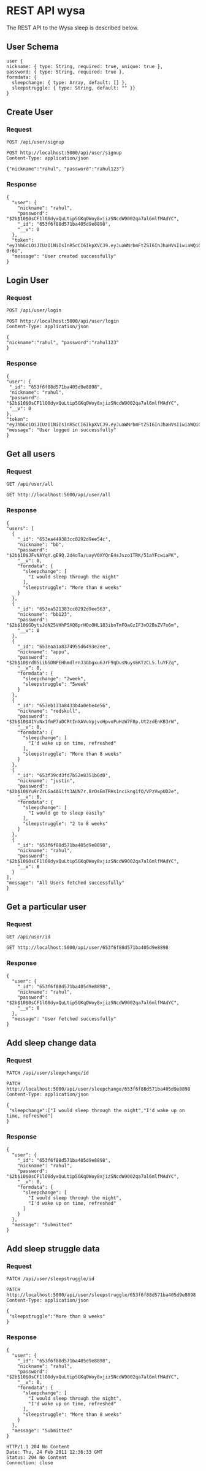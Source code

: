 # REST API wysa

The REST API to the Wysa sleep is described below.

## User Schema

    user {
    nickname: { type: String, required: true, unique: true },
    password: { type: String, required: true },
    formdata: {
      sleepchange: { type: Array, default: [] },
      sleepstruggle: { type: String, default: "" }}
    }

## Create User

### Request

`POST /api/user/signup`
```
POST http://localhost:5000/api/user/signup 
Content-Type: application/json 

{"nickname":"rahul", "password":"rahul123"}
```

### Response
```
{
  "user": {
    "nickname": "rahul",
    "password": "$2b$10$0sCF1lO8dyxQuLtip5GKqOWoy8xjizSNcdW9002qa7al6mlfMAdYC",
    "_id": "653f6f88d571ba405d9e8898",
    "__v": 0
  },
  "token": "eyJhbGciOiJIUzI1NiIsInR5cCI6IkpXVCJ9.eyJuaWNrbmFtZSI6InJhaHVsIiwiaWQiOiI2NTNmNmY4OGQ1NzFiYTQwNWQ5ZTg4OTgiLCJpYXQiOjE2OTg2NTYxMzZ9.dvxfyXVMY9Dq06AIbthTEGxyTwELv_pbzK50oa-0r6U",
  "message": "User created successfully"
}
```

## Login User

### Request

`POST /api/user/login`
```
POST http://localhost:5000/api/user/login
Content-Type: application/json

{
"nickname":"rahul", "password":"rahul123"
}
```

### Response

   ```
{
  "user": {
    "_id": "653f6f88d571ba405d9e8898",
    "nickname": "rahul",
    "password": "$2b$10$0sCF1lO8dyxQuLtip5GKqOWoy8xjizSNcdW9002qa7al6mlfMAdYC",
    "__v": 0
  },
  "token": "eyJhbGciOiJIUzI1NiIsInR5cCI6IkpXVCJ9.eyJuaWNrbmFtZSI6InJhaHVsIiwiaWQiOiI2NTNmNmY4OGQ1NzFiYTQwNWQ5ZTg4OTgiLCJpYXQiOjE2OTg2NTYzOTB9.ldN7pVGnxKpVQyREXgL7lAkMLqawGno_rEcOfwI1rOw",
  "message": "User logged in successfully"
}
```

## Get all users

### Request

`GET /api/user/all`

    GET http://localhost:5000/api/user/all

### Response

  ```
{
  "users": [
    {
      "_id": "653ea449383cc0292d9ee54c",
      "nickname": "bb",
      "password": "$2b$10$JFvNAYqY.gE9Q.2d4oTa/uayV0XYQnE4sJszo1TRK/51aYFcwiaPK",
      "__v": 0,
      "formdata": {
        "sleepchange": [
          "I would sleep through the night"
        ],
        "sleepstruggle": "More than 8 weeks"
      }
    },
    {
      "_id": "653ea521383cc0292d9ee563",
      "nickname": "bb123",
      "password": "$2b$10$GDytsJdN25VHhPSXQ8prHOoOHL183ibnTmFOaGzIF3vD2BsZV7o6m",
      "__v": 0
    },
    {
      "_id": "653eaa1a8374955d6493e2ee",
      "nickname": "appu",
      "password": "$2b$10$rd05iibSDNPEHhmdlrnJ3Obgxu6JrF9qDusNuys6KTzCL5.luYFZq",
      "__v": 0,
      "formdata": {
        "sleepchange": "2week",
        "sleepstruggle": "5week"
      }
    },
    {
      "_id": "653eb133a8433b4a0ebe4e56",
      "nickname": "redskull",
      "password": "$2b$10$41YuNx1fmP7aDCRtInXAVuVpjvoHpvoPuHzW7F8p.Ut2zdEnKB3rW",
      "__v": 0,
      "formdata": {
        "sleepchange": [
          "I'd wake up on time, refreshed"
        ],
        "sleepstruggle": "More than 8 weeks"
      }
    },
    {
      "_id": "653f39cd3fd7b52e8351b0d0",
      "nickname": "justin",
      "password": "$2b$10$Yu9rZrLGa4AG1ft3AUN7r.8rOsEmTRHs1ncikng1fO/VPzVwpUD2e",
      "__v": 0,
      "formdata": {
        "sleepchange": [
          "I would go to sleep easily"
        ],
        "sleepstruggle": "2 to 8 weeks"
      }
    },
    {
      "_id": "653f6f88d571ba405d9e8898",
      "nickname": "rahul",
      "password": "$2b$10$0sCF1lO8dyxQuLtip5GKqOWoy8xjizSNcdW9002qa7al6mlfMAdYC",
      "__v": 0
    }
  ],
  "message": "All Users fetched successfully"
}
```

## Get a particular user

### Request

`GET /api/user/id`

    GET http://localhost:5000/api/user/653f6f88d571ba405d9e8898

### Response
```
{
  "user": {
    "_id": "653f6f88d571ba405d9e8898",
    "nickname": "rahul",
    "password": "$2b$10$0sCF1lO8dyxQuLtip5GKqOWoy8xjizSNcdW9002qa7al6mlfMAdYC",
    "__v": 0
  },
  "message": "User fetched successfully"
}
```
## Add sleep change data

### Request

`PATCH /api/user/sleepchange/id`

    PATCH http://localhost:5000/api/user/sleepchange/653f6f88d571ba405d9e8898
    Content-Type: application/json
    
    {
     "sleepchange":["I would sleep through the night","I'd wake up on time, refreshed"]
    }

### Response

    {
      "user": {
        "_id": "653f6f88d571ba405d9e8898",
        "nickname": "rahul",
        "password": "$2b$10$0sCF1lO8dyxQuLtip5GKqOWoy8xjizSNcdW9002qa7al6mlfMAdYC",
        "__v": 0,
        "formdata": {
          "sleepchange": [
            "I would sleep through the night",
            "I'd wake up on time, refreshed"
          ]
        }
      },
      "message": "Submitted"
    }

## Add sleep struggle data

### Request

`PATCH /api/user/sleepstruggle/id`

    PATCH http://localhost:5000/api/user/sleepstruggle/653f6f88d571ba405d9e8898
    Content-Type: application/json
    
    {
     "sleepstruggle":"More than 8 weeks"
    }

### Response

    {
      "user": {
        "_id": "653f6f88d571ba405d9e8898",
        "nickname": "rahul",
        "password": "$2b$10$0sCF1lO8dyxQuLtip5GKqOWoy8xjizSNcdW9002qa7al6mlfMAdYC",
        "__v": 0,
        "formdata": {
          "sleepchange": [
            "I would sleep through the night",
            "I'd wake up on time, refreshed"
          ],
          "sleepstruggle": "More than 8 weeks"
        }
      },
      "message": "Submitted"
    }

    HTTP/1.1 204 No Content
    Date: Thu, 24 Feb 2011 12:36:33 GMT
    Status: 204 No Content
    Connection: close

